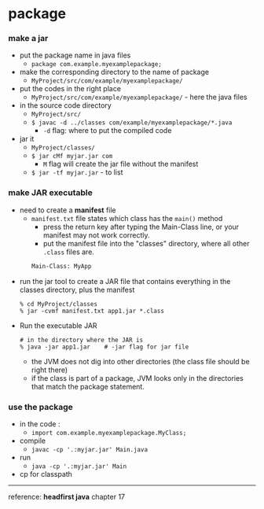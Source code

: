 # package

### make a jar
* put the package name in java files
    * `package com.example.myexamplepackage;`
* make the corresponding directory to the name of package
    * `MyProject/src/com/example/myexamplepackage/`
* put the codes in the right place
    * `MyProject/src/com/example/myexamplepackage/` - here the java files
* in the source code directory
    * `MyProject/src/`
    * `$ javac -d ../classes com/example/myexamplepackage/*.java`
        * `-d` flag: where to put the compiled code
* jar it
    * `MyProject/classes/`
    * `$ jar cMf myjar.jar com`
        * `M` flag will create the jar file without the manifest
    * `$ jar -tf myjar.jar` - to list


### make JAR executable

* need to create a **manifest** file
    * `manifest.txt` file states which class has the `main()` method
        * press the return key after typing the Main-Class line, or your manifest may not work correctly.
        * put the manifest file into the "classes" directory, where all other `.class` files are.
        ```txt
        Main-Class: MyApp
        ```
* run the jar tool to create a JAR file that contains everything in the classes directory, plus the manifest
    ```shell
    % cd MyProject/classes
    % jar -cvmf manifest.txt app1.jar *.class
    ```
* Run the executable JAR
    ```shell
    # in the directory where the JAR is
    % java -jar app1.jar    # -jar flag for jar file
    ```
    * the JVM does not dig into other directories (the class file should be right there)
    * if the class is part of a package, JVM looks only in the directories that match the package statement.



### use the package
* in the code :
    * `import com.example.myexamplepackage.MyClass;`
* compile
    * `javac -cp '.:myjar.jar' Main.java`
* run
    * `java -cp '.:myjar.jar' Main`
* cp for classpath


--- 
reference: **headfirst java** chapter 17
